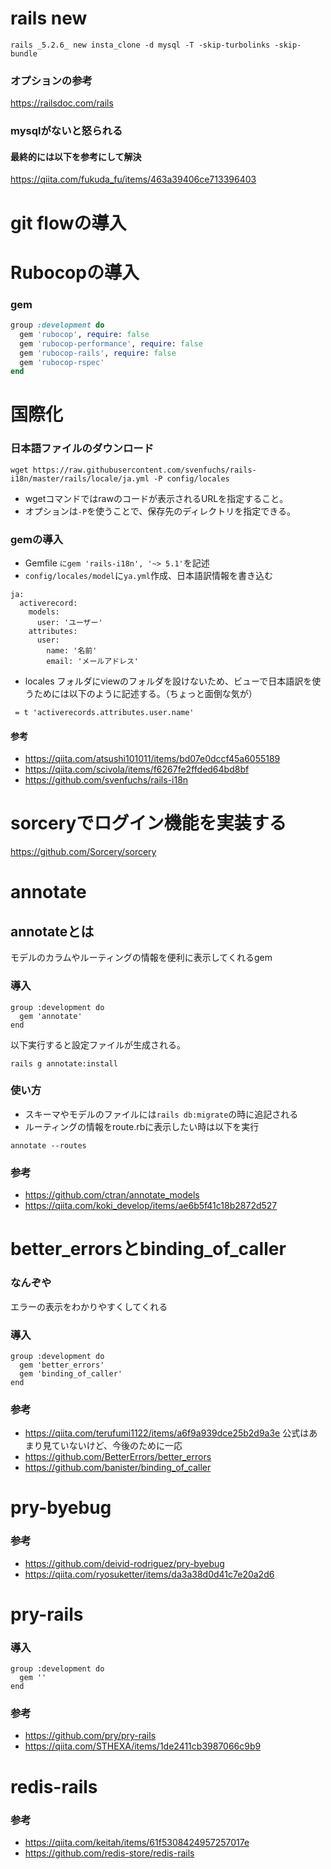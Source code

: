 # rails new
```
rails _5.2.6_ new insta_clone -d mysql -T -skip-turbolinks -skip-bundle
```
### オプションの参考
https://railsdoc.com/rails

### mysqlがないと怒られる
#### 最終的には以下を参考にして解決
https://qiita.com/fukuda_fu/items/463a39406ce713396403

# git flowの導入

# Rubocopの導入
### gem
```ruby
group :development do
  gem 'rubocop', require: false
  gem 'rubocop-performance', require: false
  gem 'rubocop-rails', require: false
  gem 'rubocop-rspec'
end
```
# 国際化
### 日本語ファイルのダウンロード
```
wget https://raw.githubusercontent.com/svenfuchs/rails-i18n/master/rails/locale/ja.yml -P config/locales
```
- wgetコマンドではrawのコードが表示されるURLを指定すること。
- オプションは`-P`を使うことで、保存先のディレクトリを指定できる。

### gemの導入
- Gemfile `にgem 'rails-i18n', '~> 5.1'`を記述
- `config/locales/model`に`ya.yml`作成、日本語訳情報を書き込む
```
ja:
  activerecord:
    models:
      user: 'ユーザー'
    attributes:
      user:
        name: '名前'
        email: 'メールアドレス'
```
- locales フォルダにviewのフォルダを設けないため、ビューで日本語訳を使うためには以下のように記述する。（ちょっと面倒な気が）
```
 = t 'activerecords.attributes.user.name'
```

#### 参考
- https://qiita.com/atsushi101011/items/bd07e0dccf45a6055189
- https://qiita.com/scivola/items/f6267fe2ffded64bd8bf
- https://github.com/svenfuchs/rails-i18n

# sorceryでログイン機能を実装する

https://github.com/Sorcery/sorcery

# annotate
## annotateとは
モデルのカラムやルーティングの情報を便利に表示してくれるgem
### 導入
```
group :development do
  gem 'annotate'
end
```
以下実行すると設定ファイルが生成される。
```
rails g annotate:install
```
### 使い方
- スキーマやモデルのファイルには`rails db:migrate`の時に追記される
- ルーティングの情報をroute.rbに表示したい時は以下を実行
```
annotate --routes
```
### 参考
- https://github.com/ctran/annotate_models
- https://qiita.com/koki_develop/items/ae6b5f41c18b2872d527

# better_errorsとbinding_of_caller
### なんぞや
エラーの表示をわかりやすくしてくれる
### 導入
```
group :development do
  gem 'better_errors'
  gem 'binding_of_caller'
end
```
### 参考
- https://qiita.com/terufumi1122/items/a6f9a939dce25b2d9a3e
公式はあまり見ていないけど、今後のために一応
- https://github.com/BetterErrors/better_errors
- https://github.com/banister/binding_of_caller

# pry-byebug
### 参考
- https://github.com/deivid-rodriguez/pry-byebug
- https://qiita.com/ryosuketter/items/da3a38d0d41c7e20a2d6


# pry-rails
### 導入
```
group :development do
  gem ''
end
```
### 参考
- https://github.com/pry/pry-rails
- https://qiita.com/STHEXA/items/1de2411cb3987066c9b9

# redis-rails
### 参考
- https://qiita.com/keitah/items/61f5308424957257017e
- https://github.com/redis-store/redis-rails
